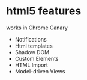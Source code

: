 html5 features
=====

works in Chrome Canary

- Notifications
- Html templates
- Shadow DOM
- Custom Elements
- HTML Import
- Model-driven Views
